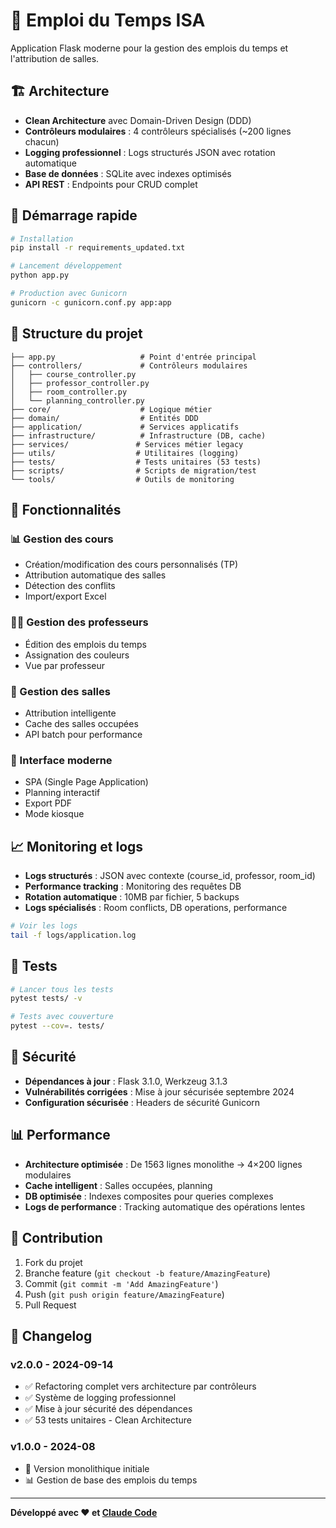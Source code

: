 # 📅 Emploi du Temps ISA

Application Flask moderne pour la gestion des emplois du temps et l'attribution de salles.

## 🏗️ Architecture

- **Clean Architecture** avec Domain-Driven Design (DDD)
- **Contrôleurs modulaires** : 4 contrôleurs spécialisés (~200 lignes chacun)
- **Logging professionnel** : Logs structurés JSON avec rotation automatique
- **Base de données** : SQLite avec indexes optimisés
- **API REST** : Endpoints pour CRUD complet

## 🚀 Démarrage rapide

```bash
# Installation
pip install -r requirements_updated.txt

# Lancement développement
python app.py

# Production avec Gunicorn
gunicorn -c gunicorn.conf.py app:app
```

## 📁 Structure du projet

```
├── app.py                   # Point d'entrée principal
├── controllers/             # Contrôleurs modulaires
│   ├── course_controller.py
│   ├── professor_controller.py
│   ├── room_controller.py
│   └── planning_controller.py
├── core/                    # Logique métier
├── domain/                  # Entités DDD
├── application/             # Services applicatifs
├── infrastructure/          # Infrastructure (DB, cache)
├── services/               # Services métier legacy
├── utils/                  # Utilitaires (logging)
├── tests/                  # Tests unitaires (53 tests)
├── scripts/                # Scripts de migration/test
└── tools/                  # Outils de monitoring
```

## 🔧 Fonctionnalités

### 📊 Gestion des cours
- Création/modification des cours personnalisés (TP)
- Attribution automatique des salles
- Détection des conflits
- Import/export Excel

### 👨‍🏫 Gestion des professeurs
- Édition des emplois du temps
- Assignation des couleurs
- Vue par professeur

### 🏢 Gestion des salles
- Attribution intelligente
- Cache des salles occupées
- API batch pour performance

### 📱 Interface moderne
- SPA (Single Page Application)
- Planning interactif
- Export PDF
- Mode kiosque

## 📈 Monitoring et logs

- **Logs structurés** : JSON avec contexte (course_id, professor, room_id)
- **Performance tracking** : Monitoring des requêtes DB
- **Rotation automatique** : 10MB par fichier, 5 backups
- **Logs spécialisés** : Room conflicts, DB operations, performance

```bash
# Voir les logs
tail -f logs/application.log
```

## 🧪 Tests

```bash
# Lancer tous les tests
pytest tests/ -v

# Tests avec couverture
pytest --cov=. tests/
```

## 🔐 Sécurité

- **Dépendances à jour** : Flask 3.1.0, Werkzeug 3.1.3
- **Vulnérabilités corrigées** : Mise à jour sécurisée septembre 2024
- **Configuration sécurisée** : Headers de sécurité Gunicorn

## 📊 Performance

- **Architecture optimisée** : De 1563 lignes monolithe → 4×200 lignes modulaires
- **Cache intelligent** : Salles occupées, planning
- **DB optimisée** : Indexes composites pour queries complexes
- **Logs de performance** : Tracking automatique des opérations lentes

## 🤝 Contribution

1. Fork du projet
2. Branche feature (`git checkout -b feature/AmazingFeature`)
3. Commit (`git commit -m 'Add AmazingFeature'`)
4. Push (`git push origin feature/AmazingFeature`)
5. Pull Request

## 📝 Changelog

### v2.0.0 - 2024-09-14
- ✅ Refactoring complet vers architecture par contrôleurs
- ✅ Système de logging professionnel
- ✅ Mise à jour sécurité des dépendances
- ✅ 53 tests unitaires - Clean Architecture

### v1.0.0 - 2024-08
- 🎯 Version monolithique initiale
- 📊 Gestion de base des emplois du temps

---

**Développé avec ❤️ et [Claude Code](https://claude.ai/code)**
